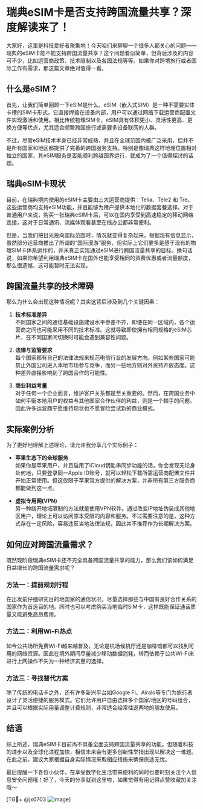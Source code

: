 # 瑞典eSIM卡是否支持跨国流量共享？深度解读来了！

大家好，这里是科技爱好者聚集地！今天咱们来聊聊一个很多人都关心的问题——瑞典的eSIM卡能不能支持跨国流量共享？这个问题看似简单，但背后涉及的内容可不少，比如运营商政策、技术限制以及各国法规等等。如果你对跨境旅行或者国际工作有需求，那这篇文章绝对值得一看。

## 什么是eSIM？

首先，让我们简单回顾一下eSIM是什么。eSIM（嵌入式SIM）是一种不需要实体卡槽的SIM卡形式，它直接焊接在设备内部，用户可以通过网络下载运营商配置文件实现激活和使用。相比传统物理SIM卡，eSIM具有体积更小、灵活性更高、更换方便等优点，尤其适合频繁跨国旅行或需要多设备联网的人群。

不过，尽管eSIM技术本身已经非常成熟，并且在全球范围内被广泛采用，但并不是所有国家和地区都提供了完善的跨国服务支持。特别是像瑞典这样地理位置相对独立的国家，其eSIM服务是否能顺利跨越国界运行，就成为了一个值得探讨的话题。

## 瑞典eSIM卡现状

目前，在瑞典境内使用的eSIM卡主要由三大运营商提供：Telia、Tele2 和 Tre。这些运营商均支持eSIM功能，并且能够为用户提供本地化的数据套餐选择。对于普通用户来说，购买一张瑞典eSIM卡后，可以在国内享受到高速稳定的移动网络连接，这对于日常通讯、流媒体观看甚至在线办公都非常便利。

但是，当我们把目光投向国际范围时，情况就变得复杂起来。根据现有信息显示，虽然部分运营商推出了所谓的“国际漫游”服务，但实际上它们更多是基于现有的物理SIM卡体系运作的，并未真正实现通过eSIM进行跨国流量共享的目标。换句话说，如果你希望利用瑞典eSIM卡在国外也能享受相同的资费优惠或者流量额度，那么很遗憾，这可能暂时无法实现。

## 跨国流量共享的技术障碍

那么为什么会出现这种情况呢？其实这背后涉及到几个关键因素：

1. **技术标准差异**  
   不同国家之间的通信基础设施建设水平参差不齐，即便在同一区域内，各个运营商之间也可能采用不同的技术标准。这就导致即使拥有相同规格的eSIM芯片，在不同国家间切换时可能会遇到兼容性问题。

2. **法律与监管要求**  
 每个国家都有自己的法律法规来规范电信行业的发展方向。例如某些国家可能禁止外国公司进入本地市场参与竞争，而另一些地方则对外资持开放态度。这种差异直接影响到了跨国合作的可能性。

3. **商业利益考量**  
 对于任何一个企业而言，维护客户关系都是至关重要的。然而，在跨国业务中如何平衡本地用户的权益与其他国家合作伙伴的利益，则是一个棘手的问题。因此许多运营商宁愿维持现状也不愿冒险尝试新的商业模式。

## 实际案例分析

为了更好地理解上述理论，请允许我分享几个实际例子：

- **苹果生态下的全球服务**  
  如果你是苹果用户，并且启用了iCloud钥匙串同步功能的话，你会发现无论身处何地，只要登录同一Apple ID账号，就可以轻松下载所需运营商配置文件并开始正常使用。但这仅限于苹果官方提供的解决方案，并非所有第三方服务商都能做到这一点。

- **虚拟专用网(VPN)**  
  另一种绕开地域限制的方法就是使用VPN软件。通过改变IP地址伪装成其他地区用户，理论上可以访问原本受限的内容和服务。不过需要注意的是，这种方式存在一定风险，容易违反当地法律法规，因此并不推荐作为长期解决方案。

## 如何应对跨国流量需求？

既然现阶段瑞典eSIM卡还不完全具备跨国流量共享的能力，那么我们该如何满足日益增长的跨国流量需求呢？

### 方法一：提前规划行程
在出发前仔细研究目的地国家的通信状况，尽量选择那些与中国有良好合作关系的国家作为首选目的地。同时也可以考虑购买当地临时SIM卡，这样既能保证通话质量又能避免高昂费用。

### 方法二：利用Wi-Fi热点
如今公共场所免费Wi-Fi越来越普及，无论是机场候机厅还是咖啡馆都可以找到可用的网络资源。因此在境外期间尽量减少移动数据消耗，转而依赖于公共Wi-Fi来进行上网操作不失为一种经济实惠的选择。

### 方法三：寻找替代方案
除了传统的电话卡之外，还有许多新兴平台如Google Fi、Airalo等专门为旅行者设计了灵活便捷的服务模式。它们允许用户自由选择多个国家/地区的号码组合，并且可以根据实际用量调整计费规则，非常适合经常往返两地的朋友使用。

## 结语

综上所述，瑞典eSIM卡目前尚不具备全面支持跨国流量共享的功能。但随着科技的进步以及全球化进程加快，相信未来会有更多创新性举措出现以解决这一难题。在此之前，建议大家根据自身实际情况采取相应措施来确保旅途无忧。

最后提醒一下各位小伙伴，在享受数字化生活带来便利的同时也要时刻关注个人信息安全问题哦！好了，今天的分享就到这里啦，如果觉得有用记得点赞收藏加关注哦～

[TG💪+ @jx0703 ![Image](https://github.com/user-attachments/assets/dbca1d08-cadb-493c-b0ec-ad6f7a83f270)]